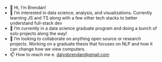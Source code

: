 - 👋 Hi, I’m Brendan!
- 👀 I’m interested in data science, analysis, and visualizations. Currently learning JS and TS along with a few other tech stacks to better understand full-stack dev
- 🌱 I’m currently in a data science graduate program and doing a bunch of solo projects along the way!
- 💞️ I’m looking to collaborate on anything open source or research projects. Working on a graduate thesis that focuses on NLP and how it can change how we view computers.
- 📫 How to reach me e. dalysbrendan@gmail.com

<!---
daly-brendan/daly-brendan is a ✨ special ✨ repository because its `README.md` (this file) appears on your GitHub profile.
You can click the Preview link to take a look at your changes.
--->
